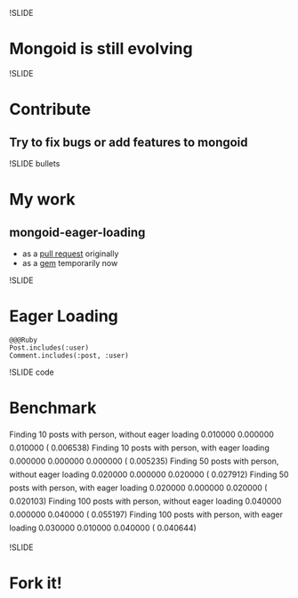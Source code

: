 !SLIDE

# Mongoid is still evolving #

!SLIDE

# Contribute #

## Try to fix bugs or add features to mongoid ##

!SLIDE bullets

# My work #

## mongoid-eager-loading ##

* as a <a href="https://github.com/mongoid/mongoid/pull/391">pull request</a> originally
* as a <a href="http://github.com/flyerhzm/mongoid-eager-loading">gem</a> temporarily now

!SLIDE

# Eager Loading #

    @@@Ruby
    Post.includes(:user)
    Comment.includes(:post, :user)
    
!SLIDE code

# Benchmark #

<p style="line-height:24px">
Finding 10 posts with person, without eager loading       0.010000   0.000000   0.010000 (  0.006538)
Finding 10 posts with person, with eager loading          0.000000   0.000000   0.000000 (  0.005235)
Finding 50 posts with person, without eager loading       0.020000   0.000000   0.020000 (  0.027912)
Finding 50 posts with person, with eager loading          0.020000   0.000000   0.020000 (  0.020103)
Finding 100 posts with person, without eager loading      0.040000   0.000000   0.040000 (  0.055197)
Finding 100 posts with person, with eager loading         0.030000   0.010000   0.040000 (  0.040644)
</p>

!SLIDE

# Fork it! #

